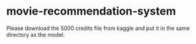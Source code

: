 # movie-recommendation-system

Please download the 5000 credits file from kaggle and put it in the same directory as the model.
